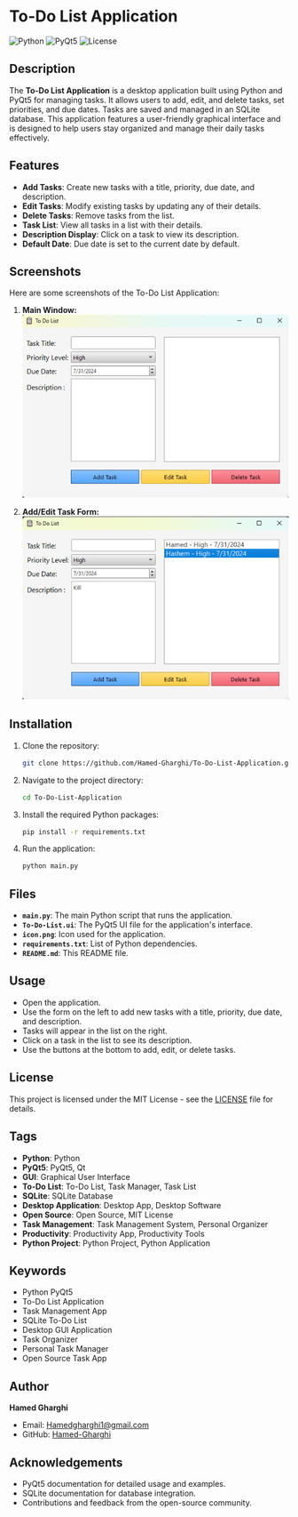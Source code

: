 # To-Do List Application

![Python](https://img.shields.io/badge/Python-3.x-blue.svg)
![PyQt5](https://img.shields.io/badge/PyQt5-5.15.4-purple.svg)
![License](https://img.shields.io/badge/License-MIT-green.svg)

## Description

The **To-Do List Application** is a desktop application built using Python and PyQt5 for managing tasks. It allows users to add, edit, and delete tasks, set priorities, and due dates. Tasks are saved and managed in an SQLite database. This application features a user-friendly graphical interface and is designed to help users stay organized and manage their daily tasks effectively.

## Features

- **Add Tasks**: Create new tasks with a title, priority, due date, and description.
- **Edit Tasks**: Modify existing tasks by updating any of their details.
- **Delete Tasks**: Remove tasks from the list.
- **Task List**: View all tasks in a list with their details.
- **Description Display**: Click on a task to view its description.
- **Default Date**: Due date is set to the current date by default.

## Screenshots

Here are some screenshots of the To-Do List Application:

1. **Main Window:**
   ![Main Window](screenshots/main_window.png)

2. **Add/Edit Task Form:**
   ![Add/Edit Task Form](screenshots/add_edit_task_form.png)


## Installation

1. Clone the repository:

   ```bash
   git clone https://github.com/Hamed-Gharghi/To-Do-List-Application.git
   ```

2. Navigate to the project directory:

   ```bash
   cd To-Do-List-Application
   ```

3. Install the required Python packages:

   ```bash
   pip install -r requirements.txt
   ```

4. Run the application:

   ```bash
   python main.py
   ```

## Files

- **`main.py`**: The main Python script that runs the application.
- **`To-Do-List.ui`**: The PyQt5 UI file for the application's interface.
- **`icon.png`**: Icon used for the application.
- **`requirements.txt`**: List of Python dependencies.
- **`README.md`**: This README file.

## Usage

- Open the application.
- Use the form on the left to add new tasks with a title, priority, due date, and description.
- Tasks will appear in the list on the right.
- Click on a task in the list to see its description.
- Use the buttons at the bottom to add, edit, or delete tasks.

## License

This project is licensed under the MIT License - see the [LICENSE](LICENSE) file for details.

## Tags

- **Python**: Python
- **PyQt5**: PyQt5, Qt
- **GUI**: Graphical User Interface
- **To-Do List**: To-Do List, Task Manager, Task List
- **SQLite**: SQLite Database
- **Desktop Application**: Desktop App, Desktop Software
- **Open Source**: Open Source, MIT License
- **Task Management**: Task Management System, Personal Organizer
- **Productivity**: Productivity App, Productivity Tools
- **Python Project**: Python Project, Python Application

## Keywords

- Python PyQt5
- To-Do List Application
- Task Management App
- SQLite To-Do List
- Desktop GUI Application
- Task Organizer
- Personal Task Manager
- Open Source Task App

## Author

**Hamed Gharghi**

- Email: [Hamedgharghi1@gmail.com](mailto:Hamedgharghi1@gmail.com)
- GitHub: [Hamed-Gharghi](https://github.com/Hamed-Gharghi)

## Acknowledgements

- PyQt5 documentation for detailed usage and examples.
- SQLite documentation for database integration.
- Contributions and feedback from the open-source community.
